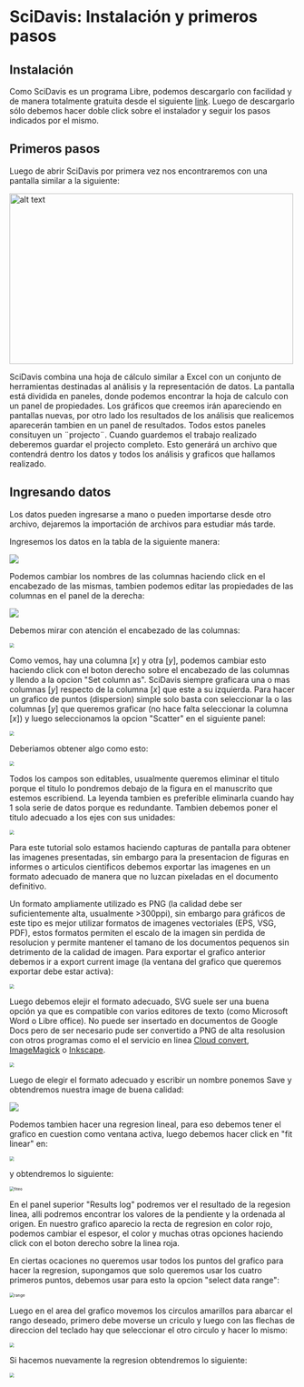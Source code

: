 # SciDavis: Instalación y primeros pasos

## Instalación

Como SciDavis es un programa Libre, podemos descargarlo con facilidad y de manera totalmente gratuita desde el siguiente [link](https://sourceforge.net/projects/scidavis/).
Luego de descargarlo sólo debemos hacer doble click sobre el instalador y seguir los pasos indicados por el mismo.

## Primeros pasos

Luego de abrir SciDavis por primera vez nos encontraremos con una pantalla similar a la siguiente:

<img src="scidavis.png" alt="alt text" width="500" height="300">

SciDavis combina una hoja de cálculo similar a Excel con un conjunto de herramientas destinadas al análisis y la representación de datos.
La pantalla está dividida en paneles, donde podemos encontrar la hoja de calculo con un panel de propiedades. 
Los gráficos que creemos irán apareciendo en pantallas nuevas, por otro lado los resultados de los análisis que realicemos aparecerán tambien en un panel de resultados. Todos estos paneles consituyen un ¨projecto¨. Cuando guardemos el trabajo realizado deberemos guardar el projecto completo. Esto generárá un archivo que contendrá dentro los datos y todos los análisis y graficos que hallamos realizado.

## Ingresando datos
Los datos pueden ingresarse a mano o pueden importarse desde otro archivo, dejaremos la importación de archivos para estudiar más tarde.

Ingresemos los datos en la tabla de la siguiente manera:

![](fig/ventas.png)

Podemos cambiar los nombres de las columnas haciendo click en el encabezado de las mismas, tambien podemos editar las propiedades de las columnas en el panel de la derecha:

<img src="fig/propiedades.png" style="zoom:100%;" />

Debemos mirar con atención el encabezado de las columnas:

<img src="fig/encabe.png" style="zoom:50%;" />

Como vemos, hay una columna $[x]$ y otra $[y]$, podemos cambiar esto haciendo click con el boton derecho sobre el encabezado de las columnas y llendo a la opcion "Set column as". SciDavis siempre graficara una o mas columnas $[y]$ respecto de la columna $[x]$ que este a su izquierda. Para hacer un grafico de puntos (dispersion) simple solo basta con seleccionar la o las columnas $[y]$ que queremos graficar (no hace falta seleccionar la columna $[x]$) y luego seleccionamos la opcion "Scatter" en el siguiente panel:

<img src="fig/scatter.png" style="zoom:50%;" />

Deberiamos obtener algo como esto:

<img src="fig/ven1.png" style="zoom:50%;" />



Todos los campos son editables, usualmente queremos eliminar el titulo porque el titulo lo pondremos debajo de la figura en el manuscrito que estemos escribiend. La leyenda tambien es preferible eliminarla cuando hay 1 sola serie de datos porque es redundante. Tambien debemos poner el titulo adecuado a los ejes con sus unidades:

<img src="fig/ven2.png" style="zoom:50%;" />

Para este tutorial solo estamos haciendo capturas de pantalla para obtener las imagenes presentadas, sin embargo para la presentacion de figuras en informes o articulos cientificos debemos exportar las imagenes en un formato adecuado de manera que no luzcan pixeladas en el documento definitivo.

Un formato ampliamente utilizado es PNG (la calidad debe ser suficientemente alta, usualmente >300ppi), sin embargo para gráficos de este tipo es mejor utilizar formatos de imagenes vectoriales (EPS, VSG, PDF), estos formatos permiten el escalo de la imagen sin perdida de resolucion y permite mantener el tamano de los documentos pequenos sin detrimento de la calidad de imagen. Para exportar el grafico anterior debemos ir a export current image (la ventana del grafico que queremos exportar debe estar activa):

<img src="fig/exportar.png" style="zoom:50%;" />



Luego debemos elejir el formato adecuado, SVG suele ser una buena opción ya que es compatible con varios editores de texto (como Microsoft Word o Libre office). No puede ser insertado en documentos de Google Docs pero de ser necesario pude ser convertido a PNG de alta resolusion con otros programas como el el servicio en linea [Cloud convert](https://cloudconvert.com/), [ImageMagick](https://imagemagick.org/script/download.php) o [Inkscape](https://inkscape.org/).



 <img src="fig/ven3.png" style="zoom:50%;" />



Luego de elegir el formato adecuado y escribir un nombre ponemos Save y obtendremos nuestra image de buena calidad:



<img src="fig/ventas-export.svg" />

Podemos tambien hacer una regresion lineal, para eso debemos tener el grafico en cuestion como ventana activa, luego debemos hacer click en "fit linear" en:

<img src="fig/fit.png" style="zoom:50%;"/>



y obtendremos lo siguiente:

<img src="fig/fiteo.png" alt="fiteo" style="zoom:50%;" />



En el panel superior "Results log" podremos ver el resultado de la regesion linea, alli podremos encontrar los valores de la pendiente y la ordenada al origen. En nuestro grafico aparecio la recta de regresion en color rojo, podemos cambiar el espesor, el color y muchas otras opciones haciendo click con el boton derecho sobre la linea roja.

En ciertas ocaciones no queremos usar todos los puntos del grafico para hacer la regresion, supongamos que solo queremos usar los cuatro primeros puntos, debemos usar para esto la opcion "select data range":

<img src="fig/range.png" alt="range" style="zoom:50%;" />

Luego en el area del grafico movemos los circulos amarillos para abarcar el rango deseado, primero debe moverse un criculo y luego con las flechas de direccion del teclado hay que seleccionar el otro circulo y hacer lo mismo:

<img src="fig/ran2.png" style="zoom:50%;"/>

Si hacemos nuevamente la regresion obtendremos lo siguiente:

<img src="fig/ran3.png" style="zoom:50%;"/>



